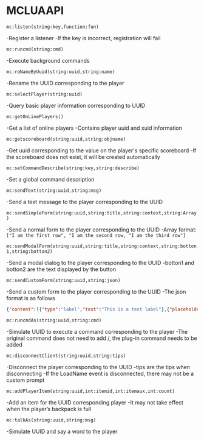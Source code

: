 # MCLUAAPI

```mc:listen(string:key,function:fun)```

 -Register a listener
 -If the key is incorrect, registration will fail
 
```mc:runcmd(string:cmd)```

 -Execute background commands

```mc:reNameByUuid(string:uuid,string:name)```

 -Rename the UUID corresponding to the player

```mc:selectPlayer(string:uuid)```

 -Query basic player information corresponding to UUID

```mc:getOnLinePlayers()```

 -Get a list of online players
 -Contains player uuid and xuid information

```mc:getscoreboard(string:uuid,string:objname)```

 -Get uuid corresponding to the value on the player's specific scoreboard
 -If the scoreboard does not exist, it will be created automatically

```mc:setCommandDescribe(string:key,string:describe)```

 -Set a global command description

```mc:sendText(string:uuid,string:msg)```
 
 -Send a text message to the player corresponding to the UUID

```mc:sendSimpleForm(string:uuid,string:title,string:context,string:Array)```

 -Send a normal form to the player corresponding to the UUID
 -Array format: ```["I am the first row", "I am the second row, "I am the third row"]```

```mc:sendModalForm(string:uuid,string:title,string:context,string:botton1,string:botton2)```

 -Send a modal dialog to the player corresponding to the UUID
 -botton1 and botton2 are the text displayed by the button

```mc:sendCustomForm(string:uuid,string:json)```

 -Send a custom form to the player corresponding to the UUID
 -The json format is as follows
``` json
{"content":[{"type":"label","text":"This is a text label"},{"placeholder":"watermark text","default":"","type":" input","text":""},{"default":true,"type":"toggle","text":"switch~maybe it is"},{"min":0.0,"max": 10.0,"step":2.0,"default":3.0,"type":"slider","text":"Cursor slider!?"},{"default":1,"steps":["Step 1 ","Step 2","Step 3"],"type":"step_slider","text":"Matrix slider?!"},{"default":1,"options":["Option 1" ,"Option 2","Option 3"],"type":"dropdown","text":"As you can see, dropdown box"}], "type":"custom_form","title":"this Is a custom form"}
```

```mc:runcmdAs(string:uuid,string:cmd)```

 -Simulate UUID to execute a command corresponding to the player
 -The original command does not need to add /, the plug-in command needs to be added

```mc:disconnectClient(string:uuid,string:tips)```

 -Disconnect the player corresponding to the UUID
 -tips are the tips when disconnecting
 -If the LoadName event is disconnected, there may not be a custom prompt

```mc:addPlayerItem(string:uuid,int:itemid,int:itemaux,int:count)```

 -Add an item for the UUID corresponding player
 -It may not take effect when the player’s backpack is full


```mc:talkAs(string:uuid,string:msg)```

 -Simulate UUID and say a word to the player